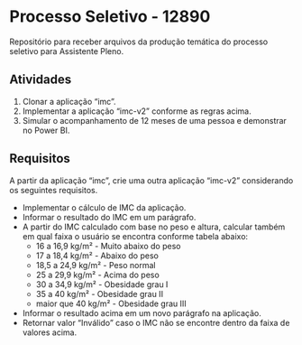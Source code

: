 # Processo Seletivo - 12890
Repositório para receber arquivos da produção temática do processo seletivo para Assistente Pleno.

## Atividades
1. Clonar a aplicação “imc”.
2. Implementar a aplicação “imc-v2” conforme as regras acima.
3. Simular o acompanhamento de 12 meses de uma pessoa e demonstrar no Power BI.

## Requisitos
A partir da aplicação “imc”, crie uma outra aplicação “imc-v2” considerando os seguintes requisitos.
- Implementar o cálculo de IMC da aplicação.
- Informar o resultado do IMC em um parágrafo.
- A partir do IMC calculado com base no peso e altura, calcular também em qual faixa o usuário se encontra conforme tabela abaixo:
    - 16 a 16,9 kg/m² - Muito abaixo do peso
    - 17 a 18,4 kg/m² - Abaixo do peso
    - 18,5 a 24,9 kg/m² - Peso normal
    - 25 a 29,9 kg/m² - Acima do peso
    - 30 a 34,9 kg/m² - Obesidade grau I
    - 35 a 40 kg/m² - Obesidade grau II
    - maior que 40 kg/m² - Obesidade grau III
- Informar o resultado acima em um novo parágrafo na aplicação.
- Retornar valor “Inválido” caso o IMC não se encontre dentro da faixa de valores acima.

